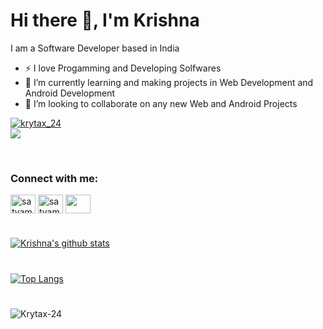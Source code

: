 # Hi there 👋, I'm Krishna

I am a Software Developer based in India

- ⚡️ I love Progamming and Developing Solfwares
- 🌱 I’m currently learning and making projects in Web Development and Android Development
- 👯 I’m looking to collaborate on any new Web and Android Projects

<p align="left"><a href="https://twitter.com/krytax_24" target="blank"><img src="https://img.shields.io/twitter/follow/krytax_24?logo=twitter&style=for-the-badge" alt="krytax_24"/></a> <br />  <img src="https://komarev.com/ghpvc/?username=Krytax-24&label=Profile%20views&color=0e75b6&style=flat" />  </p>

<br />
<h3 align="left">Connect with me:</h3>
<p align="left">
<a href="https://www.linkedin.com/in/krytax/" target="blank"><img align="center" src="https://raw.githubusercontent.com/rahuldkjain/github-profile-readme-generator/master/src/images/icons/Social/linked-in-alt.svg" alt="satyam-singh-a99654128" height="30" width="40" /></a>
<a href="https://www.instagram.com/im_krytax" target="blank"><img align="center" src="https://raw.githubusercontent.com/rahuldkjain/github-profile-readme-generator/master/src/images/icons/Social/instagram.svg" alt="satyam.029" height="30" width="40" /></a>
<a href="https://twitter.com/krytax_24" target="blank"><img align="center" src="https://raw.githubusercontent.com/rahuldkjain/github-profile-readme-generator/master/src/images/icons/Social/twitter.svg" height="30" width="40" /></a>
</p>
     

#
[![Krishna's github stats](https://github-readme-stats.vercel.app/api?username=krytax-24&count_private=true&show_icons=true&theme=radical&hide_rank=false)](https://github.com/krytax-24/github-readme-stats)  
#
[![Top Langs](https://github-readme-stats.vercel.app/api/top-langs/?username=krytax-24)](https://github.com/krytax-24/github-readme-stats)
#

<p><img align="center" src="https://github-readme-streak-stats.herokuapp.com/?user=Krytax-24&&theme=radical&hide_border=true" alt="Krytax-24" /></p>
